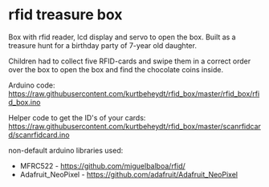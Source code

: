 rfid treasure box
=================

Box with rfid reader, lcd display and servo to open the box.
Built as a treasure hunt for a birthday party of 7-year old daughter.

Children had to collect five RFID-cards and swipe them in a correct order over the box to open the box and find the chocolate coins inside.

Arduino code: https://raw.githubusercontent.com/kurtbeheydt/rfid_box/master/rfid_box/rfid_box.ino

Helper code to get the ID's of your cards: https://raw.githubusercontent.com/kurtbeheydt/rfid_box/master/scanrfidcard/scanrfidcard.ino


non-default arduino libraries used:
- MFRC522 - https://github.com/miguelbalboa/rfid/
- Adafruit_NeoPixel - https://github.com/adafruit/Adafruit_NeoPixel